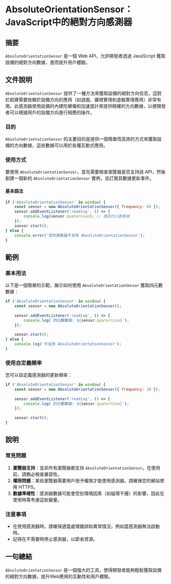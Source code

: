 <!--
Meta Description: # AbsoluteOrientationSensor：JavaScript中的絕對方向感測器 ## 摘要 `AbsoluteOrientationSensor` 是一個 Web API，允許開發者透過 JavaScript 獲取設備的絕對方向數據，進而提升用戶體驗。 ## 文件說明 `Absolu...
Meta Keywords: absoluteorientationsensor, sensor, console, javascript, log
-->

# AbsoluteOrientationSensor：JavaScript中的絕對方向感測器

## 摘要
`AbsoluteOrientationSensor` 是一個 Web API，允許開發者透過 JavaScript 獲取設備的絕對方向數據，進而提升用戶體驗。

## 文件說明
`AbsoluteOrientationSensor` 提供了一種方法來獲取設備的絕對方向信息，這對於創建需要依賴於設備方向的應用（如遊戲、擴增實境和虛擬實境應用）非常有用。此感測器使用設備的內建陀螺儀和加速度計來提供精確的方向數據，以便開發者可以根據用戶的設備方向進行相應的操作。

### 目的
`AbsoluteOrientationSensor` 的主要目的是提供一個簡單而高效的方式來獲取設備的方向數據，這些數據可以用於各種互動式應用。

### 使用方式
要使用 `AbsoluteOrientationSensor`，首先需要檢查瀏覽器是否支持該 API，然後創建一個新的 `AbsoluteOrientationSensor` 實例，並訂閱其數據更新事件。

#### 基本語法
```javascript
if ('AbsoluteOrientationSensor' in window) {
    const sensor = new AbsoluteOrientationSensor({ frequency: 60 });
    sensor.addEventListener('reading', () => {
        console.log(sensor.quaternion); // 獲取四元數數據
    });
    sensor.start();
} else {
    console.error('您的瀏覽器不支持 AbsoluteOrientationSensor');
}
```

## 範例
### 基本用法
以下是一個簡單的示範，展示如何使用 `AbsoluteOrientationSensor` 獲取四元數數據：

```javascript
if ('AbsoluteOrientationSensor' in window) {
    const sensor = new AbsoluteOrientationSensor();
    
    sensor.addEventListener('reading', () => {
        console.log(`四元數數據: ${sensor.quaternion}`);
    });
    
    sensor.start();
} else {
    console.log('不支持 AbsoluteOrientationSensor');
}
```

### 使用自定義頻率
您可以自定義感測器的更新頻率：

```javascript
if ('AbsoluteOrientationSensor' in window) {
    const sensor = new AbsoluteOrientationSensor({ frequency: 30 });
    
    sensor.addEventListener('reading', () => {
        console.log(`四元數數據: ${sensor.quaternion}`);
    });
    
    sensor.start();
}
```

## 說明
### 常見問題
1. **瀏覽器支持**：並非所有瀏覽器都支持 `AbsoluteOrientationSensor`。在使用前，請務必檢查兼容性。
2. **權限問題**：某些瀏覽器需要用戶授予權限才能使用感測器。請確保您的網站使用 HTTPS。
3. **數據準確性**：感測器數據可能會受到環境因素（如磁場干擾）的影響，因此在使用時需考慮這些變量。

### 注意事項
- 在使用感測器時，請確保適當處理錯誤和異常情況，例如當感測器無法啟動時。
- 記得在不需要時停止感測器，以節省資源。

## 一句總結
`AbsoluteOrientationSensor` 是一個強大的工具，使得開發者能夠輕鬆獲取設備的絕對方向數據，提升Web應用的互動性和用戶體驗。